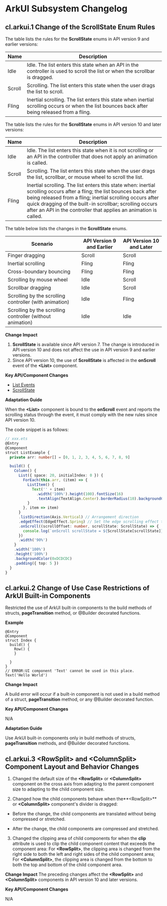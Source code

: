# ArkUI Subsystem Changelog

## cl.arkui.1 Change of the ScrollState Enum Rules

The table lists the rules for the **ScrollState** enums in API version 9 and earlier versions:

| Name    | Description                            |
| ------ | ------------------------------ |
| Idle   | Idle. The list enters this state when an API in the controller is used to scroll the list or when the scrollbar is dragged. |
| Scroll | Scrolling. The list enters this state when the user drags the list to scroll.       |
| Fling  | Inertial scrolling. The list enters this state when inertial scrolling occurs or when the list bounces back after being released from a fling.|

The table lists the rules for the **ScrollState** enums in API version 10 and later versions:

| Name    | Description                            |
| ------ | ------------------------------ |
| Idle   | Idle. The list enters this state when it is not scrolling or an API in the controller that does not apply an animation is called. |
| Scroll | Scrolling. The list enters this state when the user drags the list, scrollbar, or mouse wheel to scroll the list.       |
| Fling  | Inertial scrolling. The list enters this state when: inertial scrolling occurs after a fling; the list bounces back after being released from a fling; inertial scrolling occurs after quick dragging of the built-in scrollbar; scrolling occurs after an API in the controller that applies an animation is called.|

The table below lists the changes in the **ScrollState** enums.

| Scenario    | API Version 9 and Earlier                        |API Version 10 and Later                          |
| ------ | ------------------------------ |------------------------------ |
| Finger dragging  | Scroll | Scroll |
| Inertial scrolling  | Fling | Fling |
| Cross-boundary bouncing  | Fling | Fling |
| Scrolling by mouse wheel  | Idle | Scroll |
| Scrollbar dragging  | Idle | Scroll |
| Scrolling by the scrolling controller (with animation)  | Idle | Fling |
| Scrolling by the scrolling controller (without animation)  | Idle | Idle |

**Change Impact**

1. **ScrollState** is available since API version 7. The change is introduced in API version 10 and does not affect the use in API version 9 and earlier versions.
2. Since API version 10, the use of **ScrollState** is affected in the **onScroll** event of the **\<List>** component.

**Key API/Component Changes**


- [List Events](../../../application-dev/reference/arkui-ts/ts-container-list.md#events)
- [ScrollState](../../../application-dev/reference/arkui-ts/ts-container-list.md#scrollstate)

**Adaptation Guide**

When the **\<List>** component is bound to the **onScroll** event and reports the scrolling status through the event, it must comply with the new rules since API version 10.

The code snippet is as follows:
```ts
// xxx.ets
@Entry
@Component
struct ListExample {
  private arr: number[] = [0, 1, 2, 3, 4, 5, 6, 7, 8, 9]

  build() {
    Column() {
      List({ space: 20, initialIndex: 0 }) {
        ForEach(this.arr, (item) => {
          ListItem() {
            Text('' + item)
              .width('100%').height(100).fontSize(16)
              .textAlign(TextAlign.Center).borderRadius(10).backgroundColor(0xFFFFFF)
          }
        }, item => item)
      }
      .listDirection(Axis.Vertical) // Arrangement direction
      .edgeEffect(EdgeEffect.Spring) // Set the edge scrolling effect to Spring.
      .onScroll((scrollOffset: number, scrollState: ScrollState) => {
        console.log(`onScroll scrollState = ${ScrollState[scrollState]}, scrollOffset = ${[scrollOffset]}`)
      })
      .width('90%')
    }
    .width('100%')
    .height('100%')
    .backgroundColor(0xDCDCDC)
    .padding({ top: 5 })
  }
}
```

## cl.arkui.2 Change of Use Case Restrictions of ArkUI Built-in Components

Restricted the use of ArkUI built-in components to the build methods of structs, **pageTransition** method, or @Builder decorated functions.

**Example**

```
@Entry
@Component
struct Index {
  build() {
    Row() {
    }

  }
}
// ERROR:UI component 'Text' cannot be used in this place.
Text('Hello World')
```

**Change Impact**

 A build error will occur if a built-in component is not used in a build method of a struct, **pageTransition** method, or any @Builder decorated function.

**Key API/Component Changes**

N/A

**Adaptation Guide**

Use ArkUI built-in components only in build methods of structs, **pageTransition** methods, and @Builder decorated functions.

## cl.arkui.3 \<RowSplit> and \<ColumnSplit> Component Layout and Behavior Changes

1. Changed the default size of the **\<RowSplit>** or **\<ColumnSplit>** component on the cross axis from adapting to the parent component size to adapting to the child component size. 

2. Changed how the child components behave when the**\<RowSplit>** or **\<ColumnSplit>** component's divider is dragged:

  - Before the change, the child components are translated without being compressed or stretched.

  - After the change, the child components are compressed and stretched. 

3. Changed the clipping area of child components for when the **clip** attribute is used to clip the child component content that exceeds the component area: For **\<RowSplit>**, the clipping area is changed from the right side to both the left and right sides of the child component area;
  For **\<ColumnSplit>**, the clipping area is changed from the bottom to both the top and bottom of the child component area.

**Change Impact** 
The preceding changes affect the **\<RowSplit>** and **\<ColumnSplit>** components in API version 10 and later versions.

**Key API/Component Changes**

N/A
